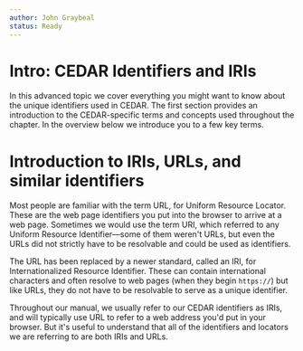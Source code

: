 ```yaml
---
author: John Graybeal
status: Ready
---
```

# Intro: CEDAR Identifiers and IRIs

In this advanced topic we cover everything you might want to know about the unique identifiers used in CEDAR.  The first section provides an introduction to the CEDAR-specific terms and concepts used throughout the chapter. In the overview below we  introduce you to a few key terms.

<h1>Introduction to IRIs, URLs, and similar identifiers</h1>

Most people are familiar with the term URL, for Uniform Resource Locator. These are the web page identifiers you put into the browser to arrive at a web page. Sometimes we would use the term URI, which referred to any Uniform Resource Identifier—some of them weren't URLs, but even the URLs did not strictly have to be resolvable and could be used as identifiers.

The URL has been replaced by a newer standard, called an IRI, for Internationalized Resource Identifier. These can contain international characters and often resolve to web pages (when they begin `https://`) but like URLs, they do not have to be resolvable to serve as a unique identifier.

Throughout our manual, we usually refer to our CEDAR identifiers as IRIs, and will typically use URL to refer to a web address you'd put in your browser. 
But it's useful to understand that all of the identifiers and locators we are referring to are both IRIs and URLs.

